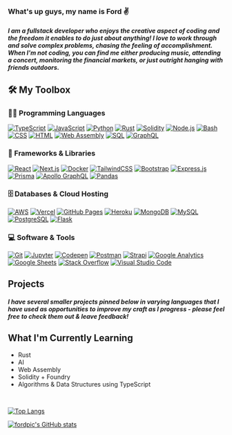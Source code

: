 ### What's up guys, my name is Ford :v:

##### I am a fullstack developer who enjoys the creative aspect of coding and the freedom it enables to do just about anything! I love to work through and solve complex problems, chasing the feeling of accomplishment. When I'm not coding, you can find me either producing music, attending a concert, monitoring the financial markets, or just outright hanging with friends outdoors.

## 🛠️ My Toolbox

### 👨‍💻 Programming Languages

<p>
  <a href=""><img alt="TypeScript" src="https://img.shields.io/badge/TypeScript-007ACC.svg?logo=typescript&logoColor=white"></a>
  <a href=""><img alt="JavaScript" src="https://img.shields.io/badge/JavaScript-F7DF1E.svg?logo=javascript&logoColor=black"></a>
  <a href=""><img alt="Python" src="https://img.shields.io/badge/Python-14354C.svg?logo=python&logoColor=white"></a>
  <a href=""><img alt="Rust" src="https://img.shields.io/badge/Rust-E34F26?logo=rust"></a>
  <a href=""><img alt="Solidity" src="https://img.shields.io/badge/Solidity-007396.svg?logo=solidity&logoColor=white"></a> 
  <a href=""><img alt="Node.js" src="https://img.shields.io/badge/Node.js-43853D.svg?logo=node.js&logoColor=white"></a>
  <a href=""><img alt="Bash" src="https://img.shields.io/badge/Bash-121011.svg?logo=gnu-bash&logoColor=white"></a>
  <a href=""><img alt="CSS" src="https://img.shields.io/badge/CSS-1572B6.svg?logo=css3&logoColor=white"></a>
  <a href=""><img alt="HTML" src="https://img.shields.io/badge/HTML-E34F26.svg?logo=html5&logoColor=white"></a>   
  <a href=""><img alt="Web Assembly" src="https://img.shields.io/badge/Web_Assembly-ffffff?logo=webassembly"></a>
  <a href=""><img alt="SQL" src="https://custom-icon-badges.herokuapp.com/badge/SQL-025E8C.svg?logo=database&logoColor=white"></a>
  <a href=""><img alt="GraphQL" src="https://img.shields.io/badge/GraphQL-e10098?logo=graphql"></a>
</p>


### 🧰 Frameworks & Libraries

<p>
    <a href="#"><img alt="React" src="https://img.shields.io/badge/React-20232a.svg?logo=react&logoColor=%2361DAFB"></a>
    <a href="#"><img alt="Next.js" src="https://img.shields.io/badge/Next.js-025E8C.svg?logo=nextdotjs&logoColor=white"></a>
    <a href="#"><img alt="Docker" src="https://img.shields.io/badge/Docker-0081CB?logo=docker&logoColor=white"></a>
    <a href="#"><img alt="TailwindCSS" src="https://img.shields.io/badge/TailwindCSS-4ea94b?logo=tailwindcss"></a>
    <a href="#"><img alt="Bootstrap" src="https://img.shields.io/badge/Bootstrap-7952B3.svg?logo=bootstrap&logoColor=white"></a>
    <a href="#"><img alt="Express.js" src="https://img.shields.io/badge/Express.js-404d59.svg?logo=express&logoColor=white"></a>
    <a href="#"><img alt="Prisma" src="https://img.shields.io/badge/Prisma-7952B3?logo=prisma&logoColor=white"></a>
    <a href="#"><img alt="Apollo GraphQL" src="https://img.shields.io/badge/Apollo%20GraphQL-21759B?logo=apollographql&logoColor=white"></a>
    <a href="#"><img alt="Pandas" src="https://img.shields.io/badge/pandas-4ea94b?logo=pandas&logoColor=white"></a>
</p>

### 🗄️ Databases & Cloud Hosting

<p>
    <a href="#"><img alt="AWS" src="https://img.shields.io/badge/AWS%20Lambda-316192.svg?logo=awslambda&logoColor=white"></a>
    <a href="#"><img alt="Vercel" src="https://img.shields.io/badge/Vercel-000000.svg?logo=vercel&logoColor=white"></a>
    <a href="#"><img alt="GitHub Pages" src="https://img.shields.io/badge/GitHub%20Pages-327FC7.svg?logo=github&logoColor=white"></a>
    <a href="#"><img alt="Heroku" src="https://img.shields.io/badge/Heroku-430098.svg?logo=heroku&logoColor=white"></a>
    <a href="#"><img alt="MongoDB" src="https://img.shields.io/badge/MongoDB-4ea94b.svg?logo=mongodb&logoColor=white"></a>
    <a href="#"><img alt="MySQL" src="https://img.shields.io/badge/MySQL-00f.svg?logo=mysql&logoColor=white"></a>
    <a href="#"><img alt="PostgreSQL" src="https://img.shields.io/badge/PostgreSQL-316192.svg?logo=postgresql&logoColor=white"></a>
    <a href="#"><img alt="Flask" src ="https://img.shields.io/badge/Flask-43853D.svg?logo=flask&logoColor=white"></a>
</p>

### 💻 Software & Tools

<p>
    <a href="#"><img alt="Git" src="https://img.shields.io/badge/Git-F05033.svg?logo=git&logoColor=white"></a> 
    <a href="#"><img alt="Jupyter" src="https://img.shields.io/badge/Jupyter-F37626.svg?logo=Jupyter&logoColor=white"></a>
    <a href="#"><img alt="Codepen" src="https://img.shields.io/badge/Codepen-000000.svg?logo=codepen&logoColor=white"></a>
    <a href="#"><img alt="Postman" src="https://img.shields.io/badge/Postman-FF6C37?logo=postman&logoColor=white"></a>
    <a href="#"><img alt="Strapi" src="https://img.shields.io/badge/Strapi-430098.svg?logo=strapi&logoColor=white"></a>
    <a href="#"><img alt="Google Analytics" src="https://img.shields.io/badge/Google%20Analytics-34A853.svg?logo=googleanalytics&logoColor=white"></a>
    <a href="#"><img alt="Google Sheets" src="https://img.shields.io/badge/Google%20Sheets-34A853.svg?logo=google%20sheets&logoColor=white"></a>
    <a href="#"><img alt="Stack Overflow" src="https://img.shields.io/badge/-Stack%20Overflow-FE7A16?logo=stack-overflow&logoColor=white"></a>
    <a href="#"><img alt="Visual Studio Code" src="https://img.shields.io/badge/Visual%20Studio%20Code-0078d7.svg?logo=visual-studio-code&logoColor=white"></a>
</p>

## Projects

##### I have several smaller projects pinned below in varying languages that I have used as opportunities to improve my craft as I progress - please feel free to check them out & leave feedback!

## What I'm Currently Learning

- Rust
- AI
- Web Assembly
- Solidity + Foundry
- Algorithms & Data Structures using TypeScript

<br />

[![Top Langs](https://github-readme-stats.vercel.app/api/top-langs/?username=fordp&layout=compact&theme=onedark&hide=makefile,dart,objective-c,java)](https://github.com/fordp/github-readme-stats)

[![fordpic's GitHub stats](https://github-readme-stats.vercel.app/api?username=fordpic&show_icons=true&theme=onedark)](https://github.com/fordpic/github-readme-stats)
